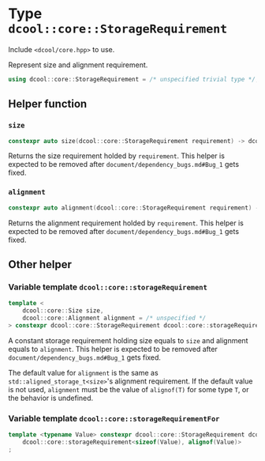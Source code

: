 # Type `dcool::core::StorageRequirement`

Include `<dcool/core.hpp>` to use.

Represent size and alignment requirement.

```cpp
using dcool::core::StorageRequirement = /* unspecified trivial type */;
```

## Helper function

### `size`

```cpp
constexpr auto size(dcool::core::StorageRequirement requirement) -> dcool::core::Size;
```

Returns the size requirement holded by `requirement`. This helper is expected to be removed after `document/dependency_bugs.md#Bug_1` gets fixed.

### `alignment`

```cpp
constexpr auto alignment(dcool::core::StorageRequirement requirement) -> dcool::core::Alignment;
```

Returns the alignment requirement holded by `requirement`. This helper is expected to be removed after `document/dependency_bugs.md#Bug_1` gets fixed.

## Other helper

### Variable template `dcool::core::storageRequirement`

```cpp
template <
	dcool::core::Size size,
	dcool::core::Alignment alignment = /* unspecified */
> constexpr dcool::core::StorageRequirement dcool::core::storageRequirement;
```

A constant storage requirement holding size equals to `size` and alignment equals to `alignment`. This helper is expected to be removed after `document/dependency_bugs.md#Bug_1` gets fixed.

The default value for `alignment` is the same as `std::aligned_storage_t<size>`'s alignment requirement. If the default value is not used, `alignment` must be the value of `alignof(T)` for some type `T`, or the behavior is undefined.

### Variable template `dcool::core::storageRequirementFor`

```cpp
template <typename Value> constexpr dcool::core::StorageRequirement dcool::core::storageRequirementFor =
	dcool::core::storageRequirement<sizeof(Value), alignof(Value)>
;
```
